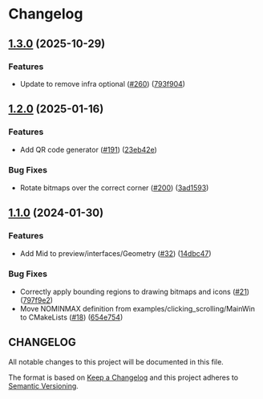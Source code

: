 # Changelog

## [1.3.0](https://github.com/philips-software/amp-preview/compare/v1.2.0...v1.3.0) (2025-10-29)


### Features

* Update to remove infra optional ([#260](https://github.com/philips-software/amp-preview/issues/260)) ([793f904](https://github.com/philips-software/amp-preview/commit/793f904fd603e79ea5020f47520316f080d4f01f))

## [1.2.0](https://github.com/philips-software/amp-preview/compare/v1.1.0...v1.2.0) (2025-01-16)


### Features

* Add QR code generator ([#191](https://github.com/philips-software/amp-preview/issues/191)) ([23eb42e](https://github.com/philips-software/amp-preview/commit/23eb42ede2c508821ca8868e09e08130aa920e2b))


### Bug Fixes

* Rotate bitmaps over the correct corner ([#200](https://github.com/philips-software/amp-preview/issues/200)) ([3ad1593](https://github.com/philips-software/amp-preview/commit/3ad15939b76d0702cb1b709b42277c7699cfbe91))

## [1.1.0](https://github.com/philips-software/amp-preview/compare/v1.0.0...v1.1.0) (2024-01-30)


### Features

* Add Mid to preview/interfaces/Geometry ([#32](https://github.com/philips-software/amp-preview/issues/32)) ([14dbc47](https://github.com/philips-software/amp-preview/commit/14dbc4729f2d6a5136aeab57c33f57ae69a6b12e))


### Bug Fixes

* Correctly apply bounding regions to drawing bitmaps and icons ([#21](https://github.com/philips-software/amp-preview/issues/21)) ([797f9e2](https://github.com/philips-software/amp-preview/commit/797f9e2f9ddb663402a2dc39a63c466a9844512f))
* Move NOMINMAX definition from examples/clicking_scrolling/MainWin to CMakeLists ([#18](https://github.com/philips-software/amp-preview/issues/18)) ([654e754](https://github.com/philips-software/amp-preview/commit/654e7547f2cc7636bb0633dd7d41a0a6f543cc88))

## CHANGELOG

All notable changes to this project will be documented in this file.

The format is based on [Keep a Changelog](https://keepachangelog.com/) and this project adheres to [Semantic Versioning](https://semver.org/).
